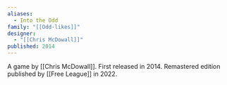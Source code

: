 ```yaml
---
aliases:
  - Into the Odd
family: "[[Odd-likes]]"
designer:
  - "[[Chris McDowall]]"
published: 2014
---
```


A game by [[Chris McDowall]]. First released in 2014. Remastered edition published by [[Free League]] in 2022.